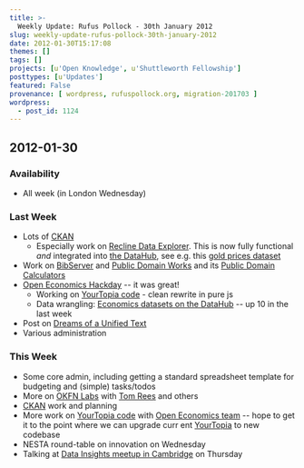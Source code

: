 ```yaml
---
title: >-
  Weekly Update: Rufus Pollock - 30th January 2012
slug: weekly-update-rufus-pollock-30th-january-2012
date: 2012-01-30T15:17:08
themes: []
tags: []
projects: [u'Open Knowledge', u'Shuttleworth Fellowship']
posttypes: [u'Updates']
featured: False
provenance: [ wordpress, rufuspollock.org, migration-201703 ]
wordpress:
  - post_id: 1124
---
```


## 2012-01-30

### Availability

* All week (in London Wednesday)

### Last Week

* Lots of [CKAN][]
  * Especially work on [Recline Data Explorer][recline]. This is now fully functional *and* integrated into [the DataHub][datahub], see e.g. this [gold prices dataset](http://thedatahub.org/dataset/gold-prices/resource/b9aae52b-b082-4159-b46f-7bb9c158d013)
* Work on [BibServer][] and [Public Domain Works][pdw] and its [Public Domain Calculators][pdcalc-gh]
* [Open Economics Hackday](http://openeconomics.net/hackday-january-2011/) -- it was great!
  * Working on [YourTopia code][] - clean rewrite in pure js
  * Data wrangling: [Economics datasets on the DataHub](http://thedatahub.org/group/economics) -- up 10 in the last week
* Post on [Dreams of a Unified Text](http://blog.okfn.org/2012/01/24/dreams-of-a-unified-text/)
* Various administration

### This Week

* Some core admin, including getting a standard spreadsheet template for budgeting and (simple) tasks/todos
* More on [OKFN Labs][labs] with [Tom Rees](http://okfn.org/members/zephod) and others
* [CKAN][] work and planning
* More work on [YourTopia code][] with [Open Economics team](http://openeconomics.net/members) -- hope to get it to the point where we can upgrade curr
ent [YourTopia][] to new codebase
* NESTA round-table on innovation on Wednesday
* Talking at [Data Insights meetup in Cambridge](http://www.meetup.com/Data-Insights-Cambridge/) on Thursday

[datahub]: http://thedatahub.org/
[datahub-mypage]: http://thedatahub.org/user/rufuspollock

[ogdcamp]: http://ogdcamp.org/

[OpenSpending]: http://openspending.org/
[os-issues]: https://github.com/okfn/openspending/issues
[os-userstories]: http://wiki.openspending.org/User_Stories
[os-repo]: https://github.com/okfn/openspending
[os-v0.10]: http://blog.okfn.org/2011/09/20/openspending-v0-10-released/
[os-v0.11]: http://blog.openspending.org/2011/11/16/openspending-v0-11-released/
[openspendingjs]: http://wiki.openspending.org/OpenSpendingJS

[jobs]: http://okfn.org/jobs
[dashboard]: http://wiki.okfn.org/Community_Dashboard
[okfn-wg]: http://okfn.org/wg/
[chapters]: http://okfn.org/chapters/
[chapter-brazil]: http://wiki.okfn.org/Chapter/Brazil
[chapter-belgium]: http://wiki.okfn.org/Chapter/Brazil
[labs]: http://okfnlabs.org/
[census]: http://opengovernmentdata.org/bulletin

[meetup-london]: http://www.meetup.com/OpenKnowledgeFoundation/London-GB/

[CKAN]: http://ckan.org/
[ckanjs]: http://github.com/okfn/ckanjs
[DataExplorer]: http://wiki.ckan.org/DataExplorer
[datapkg]: http://okfn.org/projects/datapkg
[dpm]: http://github.com/okfn/dpm
[data-packages]: http://wiki.ckan.org/Data_Packages
[recline]: http://okfnlabs.org/recline
[recline-gh]: http://github.com/okfn/recline

[BibServer]: http://bibserver.okfn.org/
[BibServer repo]: http://github.com/okfn/bibserver
[pdr]: http://publicdomainreview.org/

[labs]: http://wiki.okfn.org/OKFN_Labs
[PyBossa]: https://github.com/citizen-cyberscience-centre/pybossa
[YourTopia code]: http://github.com/okfn/yourtopia
[YourTopia]: http://yourtopia.net/
[pdw]: http://publicdomainworks.net/
[pdcalc-gh]: http://github.com/okfn/pdcalc


